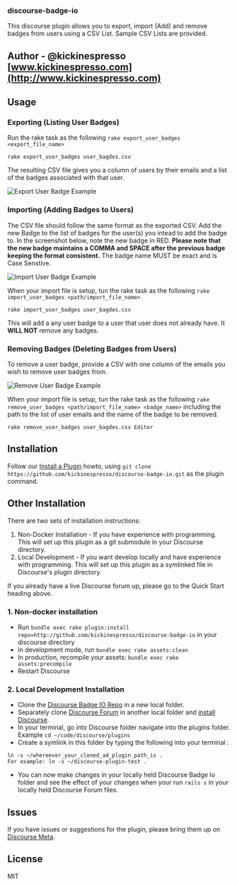 ### discourse-badge-io


This discourse plugin allows you to export, import (Add) and remove badges from users using a CSV List. Sample CSV Lists are provided. 

## Author - @kickinespresso [www.kickinespresso.com](http://www.kickinespresso.com)


## Usage


### Exporting (Listing User Badges)

Run the rake task as the following `rake export_user_badges <export_file_name>`

	rake export_user_badges user_bagdes.csv

The resulting CSV file gives you a column of users by their emails and a list of the badges associated with that user.

![Export User Badge Example](https://raw.githubusercontent.com/kickinespresso/discourse/master/export.png)


### Importing (Adding Badges to Users)

The CSV file should follow the same format as the exported CSV. Add the new Badge to the list of badges for the user(s) you intead to add the badge to. In the screenshot below, note the new badge in RED. **Please note that the new badge maintains a COMMA and SPACE after the previous badge keeping the format consistent.** The badge name MUST be exact and is Case Senstive. 

![Import User Badge Example](https://raw.githubusercontent.com/kickinespresso/discourse/master/import.png)

When your import file is setup, tun the rake task as the following `rake import_user_badges <path/import_file_name>`


	rake import_user_badges user_bagdes.csv

This will add a any user badge to a user that user does not already have. It **WILL NOT** remove any badges.

### Removing Badges (Deleting Badges from Users)


To remove a user badge, provide a CSV with one column of the emails you wish to remove user badges from. 

![Remove User Badge Example](https://raw.githubusercontent.com/kickinespresso/discourse/master/import.png)


When your import file is setup, tun the rake task as the following `rake remove_user_badges <path/import_file_name> <badge_name>` including the path to the list of user emails and the name of the badge to be removed.

	rake remove_user_badges user_bagdes.csv Editor


## Installation

Follow our [Install a Plugin](https://meta.discourse.org/t/install-a-plugin/19157) howto, using
`git clone https://github.com/kickinespresso/discourse-badge-io.git` as the plugin command.



## Other Installation

There are two sets of installation instructions:

1. Non-Docker Installation - If you have experience with programming.  This will set up this plugin as a git submodule in your Discourse directory.
2. Local Development - If you want develop locally and have experience with programming.  This will set up this plugin as a symlinked file in Discourse's plugin directory.

If you already have a live Discourse forum up, please go to the Quick Start heading above.


### 1. Non-docker installation


* Run `bundle exec rake plugin:install repo=http://github.com/kickinespresso/discourse-badge-io` in your discourse directory
* In development mode, run `bundle exec rake assets:clean`
* In production, recompile your assets: `bundle exec rake assets:precompile`
* Restart Discourse


### 2. Local Development Installation


* Clone the [Discourse Badge IO Repo](http://github.com/kickinespresso/discourse-badge-io) in a new local folder.
* Separately clone [Discourse Forum](https://github.com/discourse/discourse) in another local folder and [install Discourse](https://meta.discourse.org/t/beginners-guide-to-install-discourse-on-ubuntu-for-development/14727).
* In your terminal, go into Discourse folder navigate into the plugins folder.  Example ```cd ~/code/discourse/plugins```
* Create a symlink in this folder by typing the following into your terminal
:
```
ln -s ~/whereever_your_cloned_ad_plugin_path_is .
For example: ln -s ~/discourse-plugin-test .
```
* You can now make changes in your locally held Discourse Badge Io folder and see the effect of your changes when your run ```rails s``` in your locally held Discourse Forum files.


## Issues

If you have issues or suggestions for the plugin, please bring them up on [Discourse Meta](https://meta.discourse.org).

## License

MIT

